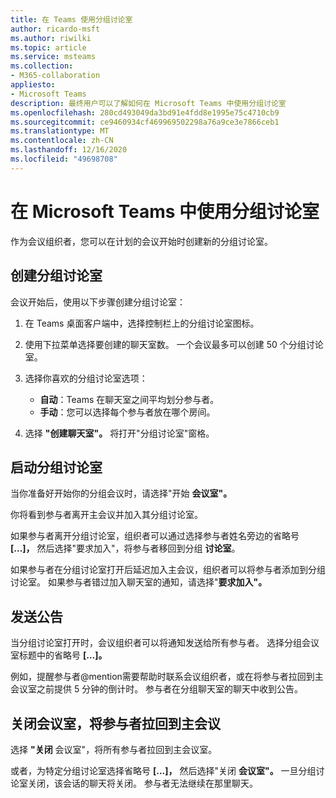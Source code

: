 ```yaml
---
title: 在 Teams 使用分组讨论室
author: ricardo-msft
ms.author: riwilki
ms.topic: article
ms.service: msteams
ms.collection:
- M365-collaboration
appliesto:
- Microsoft Teams
description: 最终用户可以了解如何在 Microsoft Teams 中使用分组讨论室
ms.openlocfilehash: 280cd493049da3bd91e4fdd8e1995e75c4710cb9
ms.sourcegitcommit: ce9460934cf469969502298a76a9ce3e7866ceb1
ms.translationtype: MT
ms.contentlocale: zh-CN
ms.lasthandoff: 12/16/2020
ms.locfileid: "49698708"
---
```

# <a name="using-breakout-rooms-in-microsoft-teams"></a>在 Microsoft Teams 中使用分组讨论室

作为会议组织者，您可以在计划的会议开始时创建新的分组讨论室。

## <a name="create-breakout-rooms"></a>创建分组讨论室

会议开始后，使用以下步骤创建分组讨论室：

1. 在 Teams 桌面客户端中，选择控制栏上的分组讨论室图标。

2. 使用下拉菜单选择要创建的聊天室数。 一个会议最多可以创建 50 个分组讨论室。

3. 选择你喜欢的分组讨论室选项：

    - **自动**：Teams 在聊天室之间平均划分参与者。
    - **手动**：您可以选择每个参与者放在哪个房间。

4. 选择 **"创建聊天室"。** 将打开"分组讨论室"窗格。

## <a name="start-breakout-rooms"></a>启动分组讨论室

当你准备好开始你的分组会议时，请选择"开始 **会议室"。**

你将看到参与者离开主会议并加入其分组讨论室。

如果参与者离开分组讨论室，组织者可以通过选择参与者姓名旁边的省略号 **[...]，** 然后选择"要求加入"，将参与者移回到分组 **讨论室**。

如果参与者在分组讨论室打开后延迟加入主会议，组织者可以将参与者添加到分组讨论室。 如果参与者错过加入聊天室的通知，请选择"**要求加入"。**

## <a name="send-announcements"></a>发送公告

当分组讨论室打开时，会议组织者可以将通知发送给所有参与者。 选择分组会议室标题中的省略号 **[...]。**

例如，提醒参与者@mention需要帮助时联系会议组织者，或在将参与者拉回到主会议室之前提供 5 分钟的倒计时。
参与者在分组聊天室的聊天中收到公告。

## <a name="close-rooms-and-pull-participants-back-to-the-main-meeting"></a>关闭会议室，将参与者拉回到主会议

选择 **"关闭** 会议室"，将所有参与者拉回到主会议室。

或者，为特定分组讨论室选择省略号 **[...]，** 然后选择"关闭 **会议室"。**
一旦分组讨论室关闭，该会话的聊天将关闭。 参与者无法继续在那里聊天。
